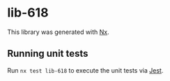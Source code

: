 # lib-618

This library was generated with [Nx](https://nx.dev).

## Running unit tests

Run `nx test lib-618` to execute the unit tests via [Jest](https://jestjs.io).
